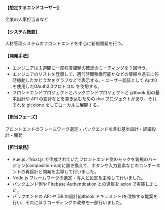 #### 【想定するエンドユーザー】

企業の人事担当者など

#### 【システム概要】

人材管理システムのフロントエンドを中心に新規開発を行う。

#### 【開発手法】

- エンジニアは１週間に一度程度課題の確認のミーティングを 1 回行う。
- エンジニアのリストを登録して、週何時間稼働可能かなどの情報や過去に何時稼動したかどうかをグラフなどで表示する。・ユーザー認証として Auth0を使用したOAuth2.0プロトコル を使用する。
- フロントエンドプロジェクトとバックエンドプロジェクトと gitbook 用の基本設計や API の設計などを書き込むための doc プロジェクトがあり、それぞれを git clone をしてローカルに展開する。

#### 【担当フェーズ】

フロントエンドのフレームワーク選定・バックエンドを含む基本設計・詳細設計・開発

#### 【担当業務】

- Vue.js／Nuxt.js で作成されていたフロントエンド側のモックを新規のバージョン(composition-api)に置き換えて、ボタンや入力要素などのコンポーネントの再設計と開発を主導して行いました。
- Node.js フレームワークの選定・導入と設定を主導して行いました。
- バックエンド側や Firebase Authentication との通信を axios で実装しました。
- バックエンドの API や DB の設計(gitbook ドキュメント)を改修する提案を行い、それに伴うコーディングの改修を一部行いました。
